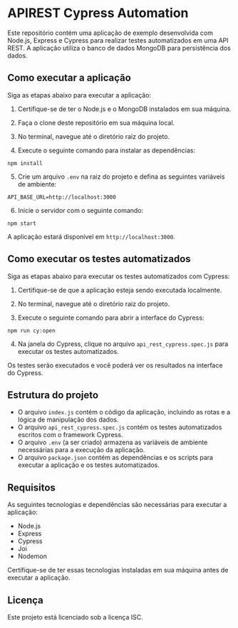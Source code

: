 # APIREST Cypress Automation

Este repositório contém uma aplicação de exemplo desenvolvida com Node.js, Express e Cypress para realizar testes automatizados em uma API REST. A aplicação utiliza o banco de dados MongoDB para persistência dos dados.

## Como executar a aplicação

Siga as etapas abaixo para executar a aplicação:

1. Certifique-se de ter o Node.js e o MongoDB instalados em sua máquina.

2. Faça o clone deste repositório em sua máquina local.

3. No terminal, navegue até o diretório raiz do projeto.

4. Execute o seguinte comando para instalar as dependências:

```shell
npm install
```

5. Crie um arquivo `.env` na raiz do projeto e defina as seguintes variáveis de ambiente:

```plaintext
API_BASE_URL=http://localhost:3000
```

6. Inicie o servidor com o seguinte comando:

```shell
npm start
```

A aplicação estará disponível em `http://localhost:3000`.

## Como executar os testes automatizados

Siga as etapas abaixo para executar os testes automatizados com Cypress:

1. Certifique-se de que a aplicação esteja sendo executada localmente.

2. No terminal, navegue até o diretório raiz do projeto.

3. Execute o seguinte comando para abrir a interface do Cypress:

```shell
npm run cy:open
```

4. Na janela do Cypress, clique no arquivo `api_rest_cypress.spec.js` para executar os testes automatizados.

Os testes serão executados e você poderá ver os resultados na interface do Cypress.

## Estrutura do projeto

- O arquivo `index.js` contém o código da aplicação, incluindo as rotas e a lógica de manipulação dos dados.
- O arquivo `api_rest_cypress.spec.js` contém os testes automatizados escritos com o framework Cypress.
- O arquivo `.env` (a ser criado) armazena as variáveis de ambiente necessárias para a execução da aplicação.
- O arquivo `package.json` contém as dependências e os scripts para executar a aplicação e os testes automatizados.

## Requisitos

As seguintes tecnologias e dependências são necessárias para executar a aplicação:

- Node.js
- Express
- Cypress
- Joi
- Nodemon

Certifique-se de ter essas tecnologias instaladas em sua máquina antes de executar a aplicação.

## Licença

Este projeto está licenciado sob a licença ISC.